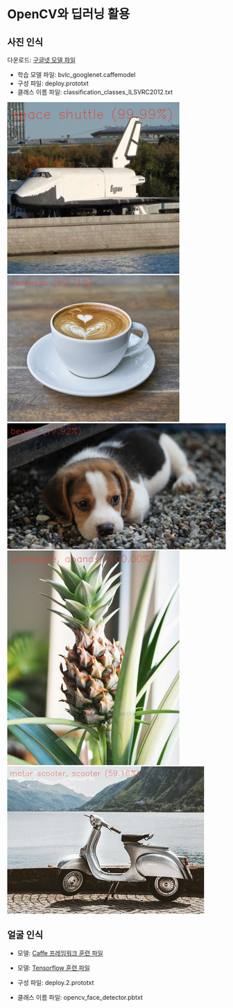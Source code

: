 # OpenCV와 딥러닝 활용

## 사진 인식

다운로드: [구글넷 모델 파일](http://dl.caffe.berkeleyvision.org/bvlc_googlenet.caffemodel)

- 학습 모델 파일: bvlc_googlenet.caffemodel
- 구성 파일: deploy.prototxt
- 클래스 이름 파일: classification_classes_ILSVRC2012.txt

![](images/deep.2.1.png)
![](images/deep.2.2.png)
![](images/deep.2.3.png)
![](images/deep.2.4.png)
![](images/deep.2.5.png)

## 얼굴 인식

- 모델: [Caffe 프레임워크 훈련 파일](https://raw.githubusercontent.com/opencv/opencv_3rdparty/dnn_samples_face_detector_20180205_fp16/res10_300x300_ssd_iter_140000_fp16.caffemodel)
- 모델: [Tensorflow 훈련 파일](https://raw.githubusercontent.com/opencv/opencv_3rdparty/dnn_samples_face_detector_20180220_uint8/opencv_face_detector_uint8.pb)

- 구성 파일: deploy.2.prototxt
- 클래스 이름 파일: opencv_face_detector.pbtxt
